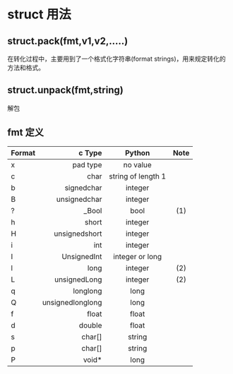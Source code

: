 # struct 用法
## struct.pack(fmt,v1,v2,.....)
在转化过程中，主要用到了一个格式化字符串(format strings)，用来规定转化的方法和格式。
## struct.unpack(fmt,string)
解包
## fmt 定义
| Format | c Type | Python |Note|
| :-----| ----: | :----: |:----: |
| x | pad type | no value | |
| c | char | string of length 1 | |
| b | signedchar | integer | |
| B | unsignedchar | integer | |
| ? | _Bool | bool |(1)|
| h | short | integer | |
| H | unsignedshort | integer | |
| i | int | integer | |
| I | UnsignedInt | integer or long | |
| l | long | integer |(2)|
| L | unsignedLong | integer |(2)|
| q | longlong | long | |
| Q | unsignedlonglong | long | |
| f | float | float | |
| d | double | float | |
| s | char[] | string | |
| p | char[] | string | |
| P | void* | long | |